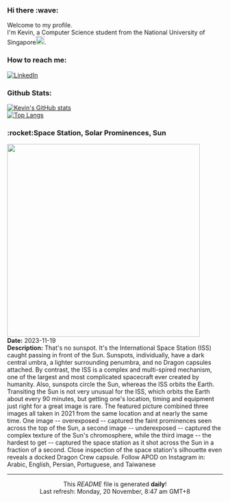 <h3>Hi there :wave:</h3>

Welcome to my profile.   
I'm Kevin, a Computer Science student from the National University of Singapore<img src="https://img.icons8.com/color/96/000000/singapore-circular.png" width="20px"/>.</p>

<h3>How to reach me: </h3>
<a href="https://www.linkedin.com/in/kevin-foong/"><img alt="LinkedIn" src="https://img.shields.io/badge/linkedin-%230077B5.svg?&style=for-the-badge&logo=linkedin&logoColor=white" /></a> 

<h3>Github Stats: </h3> 

[![Kevin's GitHub stats](https://github-readme-stats.vercel.app/api?username=kevin9foong&theme=tokyonight)](https://github.com/anuraghazra/github-readme-stats) <br/>
[![Top Langs](https://github-readme-stats.vercel.app/api/top-langs/?username=kevin9foong&layout=compact&theme=tokyonight)](https://github.com/anuraghazra/github-readme-stats)

<h3>:rocket:Space Station, Solar Prominences, Sun</h3> 
<img width="450" src="https:&#x2F;&#x2F;apod.nasa.gov&#x2F;apod&#x2F;image&#x2F;2311&#x2F;IssSun_Ergun_1752.jpg" /><br/>
<b>Date:</b> 2023-11-19<br/>
<b>Description:</b> That&#39;s no sunspot. It&#39;s the International Space Station (ISS) caught passing in front of the Sun. Sunspots, individually, have a dark central umbra, a lighter surrounding penumbra, and no Dragon capsules attached.  By contrast, the ISS is a complex and multi-spired mechanism, one of the largest and most complicated spacecraft ever created by humanity.  Also, sunspots circle the Sun, whereas the ISS orbits the Earth.  Transiting the Sun is not very unusual for the ISS, which orbits the Earth about every 90 minutes, but getting one&#39;s location, timing and equipment just right for a great image is rare.  The featured picture combined three images all taken in 2021 from the same location and at nearly the same time. One image -- overexposed -- captured the faint prominences seen across the top of the Sun, a second image -- underexposed -- captured the complex texture of the Sun&#39;s chromosphere, while the third image -- the hardest to get -- captured the space station as it shot across the Sun in a fraction of a second.  Close inspection of the space station&#39;s silhouette even reveals a docked Dragon Crew capsule.   Follow APOD on Instagram in: Arabic, English, Persian, Portuguese, and Taiwanese<br/>

------------
<p align="center">This <i>README</i> file is generated <b>daily</b>!</br>
Last refresh: Monday, 20 November, 8:47 am GMT+8<br />